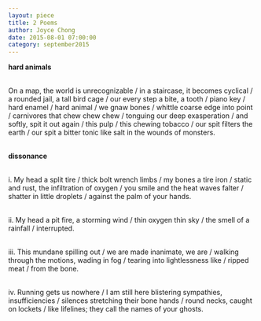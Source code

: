 ```yaml
---
layout: piece
title: 2 Poems
author: Joyce Chong
date: 2015-08-01 07:00:00
category: september2015
---
```

<b>hard animals</b><br><br>

On a map, the world is unrecognizable / in a staircase, it becomes cyclical / a rounded jail, a tall bird cage / our every step a bite, a tooth / piano key / hard enamel / hard animal / we gnaw bones / whittle coarse edge into point / carnivores that chew chew chew / tonguing our deep exasperation / and softly, spit it out again / this pulp / this chewing tobacco / our spit filters the earth / our spit a bitter tonic like salt in the wounds of monsters.<br><br>

<b>dissonance</b><br><br>

i. My head a split tire / thick bolt wrench limbs / my bones a tire iron / static and rust, the infiltration of oxygen / you smile and the heat waves falter / shatter in little droplets / against the palm of your hands.<br><br>

ii. My head a pit fire, a storming wind / thin oxygen thin sky / the smell of a rainfall / interrupted.<br><br>

iii. This mundane spilling out / we are made inanimate, we are / walking through the motions,  wading in fog / tearing into lightlessness like / ripped meat / from the bone.<br><br>

iv. Running gets us nowhere / I am still   here   blistering sympathies, insufficiencies / silences stretching their bone hands / round necks, caught on lockets / like lifelines; they call the names of your ghosts.